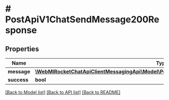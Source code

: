 # # PostApiV1ChatSendMessage200Response

## Properties

Name | Type | Description | Notes
------------ | ------------- | ------------- | -------------
**message** | [**\WebMIRocketChatApiClientMessagingApi\Model\PostApiV1ChatSendMessage200ResponseMessage**](PostApiV1ChatSendMessage200ResponseMessage.md) |  | [optional]
**success** | **bool** |  | [optional]

[[Back to Model list]](../../README.md#models) [[Back to API list]](../../README.md#endpoints) [[Back to README]](../../README.md)
